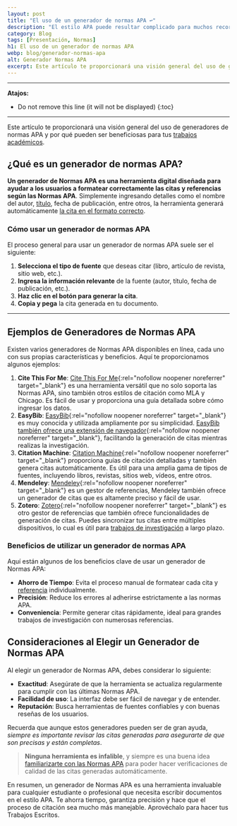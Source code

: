```yaml
---
layout: post
title: "El uso de un generador de normas APA ↩"
description: "El estilo APA puede resultar complicado para muchos recordar todos los detalles del formato. Aquí es donde entra un generador de Normas APA. ¡Conócelos!"
category: Blog
tags: [Presentación, Normas]
h1: El uso de un generador de normas APA
webp: blog/generador-normas-apa
alt: Generador Normas APA
excerpt: Este artículo te proporcionará una visión general del uso de generadores de normas APA y por qué pueden ser beneficiosas para tus trabajos académicos.
---
```

----

**Atajos:**

* Do not remove this line (it will not be displayed)
{:toc}

----

Este artículo te proporcionará una visión general del uso de generadores de normas APA y por qué pueden ser beneficiosas para tus [trabajos académicos](/).

## ¿Qué es un generador de normas APA?

**Un generador de Normas APA es una herramienta digital diseñada para ayudar a los usuarios a formatear correctamente las citas y referencias según las Normas APA**. Simplemente ingresando detalles como el nombre del autor, [título]({{'normas-apa/titulos-y-subtitulos-normas-apa'|relative_url}} "Títulos y subtítulos normas APA"), fecha de publicación, entre otros, la herramienta generará automáticamente [la cita en el formato correcto]({{'normas-apa/citas-normas-apa'|relative_url}} "Citas normas APA").

### Cómo usar un generador de normas APA

El proceso general para usar un generador de normas APA suele ser el siguiente:

1. **Selecciona el tipo de fuente** que deseas citar (libro, artículo de revista, sitio web, etc.).
2. **Ingresa la información relevante** de la fuente (autor, título, fecha de publicación, etc.).
3. **Haz clic en el botón para generar la cita**.
4. **Copia y pega** la cita generada en tu documento.

-----

## Ejemplos de Generadores de Normas APA

Existen varios generadores de Normas APA disponibles en línea, cada uno con sus propias características y beneficios. Aquí te proporcionamos algunos ejemplos:

1. **Cite This For Me**: [Cite This For Me](https://www.citethisforme.com/){:rel="nofollow noopener noreferrer" target="_blank"} es una herramienta versátil que no solo soporta las Normas APA, sino también otros estilos de citación como MLA y Chicago. Es fácil de usar y proporciona una guía detallada sobre cómo ingresar los datos.
2. **EasyBib**: [EasyBib](https://www.easybib.com/){:rel="nofollow noopener noreferrer" target="_blank"} es muy conocida y utilizada ampliamente por su simplicidad. [EasyBib también ofrece una extensión de navegador](https://chrome.google.com/webstore/detail/easybib-toolbar/hmffdimoneaieldiddcmajhbjijmnggi?hl=es){:rel="nofollow noopener noreferrer" target="_blank"}, facilitando la generación de citas mientras realizas la investigación.
3. **Citation Machine**: [Citation Machine](https://www.citationmachine.net/){:rel="nofollow noopener noreferrer" target="_blank"} proporciona guías de citación detalladas y también genera citas automáticamente. Es útil para una amplia gama de tipos de fuentes, incluyendo libros, revistas, sitios web, vídeos, entre otros.
4. **Mendeley**: [Mendeley](https://www.mendeley.com/?interaction_required=true){:rel="nofollow noopener noreferrer" target="_blank"} es un gestor de referencias, Mendeley también ofrece un generador de citas que es altamente preciso y fácil de usar.
5. **Zotero**: [Zotero](https://www.zotero.org/){:rel="nofollow noopener noreferrer" target="_blank"} es otro gestor de referencias que también ofrece funcionalidades de generación de citas. Puedes sincronizar tus citas entre múltiples dispositivos, lo cual es útil para [trabajos de investigación]({{'investigacion-con-normas-apa-icontec'|relative_url}} "Investigaciones") a largo plazo.

### Beneficios de utilizar un generador de normas APA

Aquí están algunos de los beneficios clave de usar un generador de Normas APA:

- **Ahorro de Tiempo**: Evita el proceso manual de formatear cada cita y [referencia]({{'normas-apa/referencias-bibliograficas-normas-apa'|relative_url}} "Referencias Bibliográficas") individualmente.
- **Precisión**: Reduce los errores al adherirse estrictamente a las normas APA.
- **Conveniencia**: Permite generar citas rápidamente, ideal para grandes trabajos de investigación con numerosas referencias.

## Consideraciones al Elegir un Generador de Normas APA

Al elegir un generador de Normas APA, debes considerar lo siguiente:

- **Exactitud**: Asegúrate de que la herramienta se actualiza regularmente para cumplir con las últimas Normas APA.
- **Facilidad de uso**: La interfaz debe ser fácil de navegar y de entender.
- **Reputación**: Busca herramientas de fuentes confiables y con buenas reseñas de los usuarios.

Recuerda que aunque estos generadores pueden ser de gran ayuda, *siempre es importante revisar las citas generadas para asegurarte de que son precisas y están completas*.

>**Ninguna herramienta es infalible**, y siempre es una buena idea [familiarizarte con las Normas APA]({{'normas-apa'|relative_url}} "Normas APA") para poder hacer verificaciones de calidad de las citas generadas automáticamente.

En resumen, un generador de Normas APA es una herramienta invaluable para cualquier estudiante o profesional que necesita escribir documentos en el estilo APA. Te ahorra tiempo, garantiza precisión y hace que el proceso de citación sea mucho más manejable. Aprovéchalo para hacer tus Trabajos Escritos.

